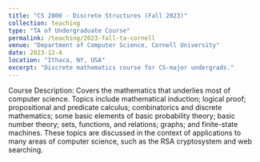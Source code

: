 ```yaml
---
title: "CS 2800 - Discrete Structures (Fall 2023)"
collection: teaching
type: "TA of Undergraduate Course"
permalink: /teaching/2023-fall-ta-cornell
venue: "Department of Computer Science, Cornell University"
date: 2023-12-4
location: "Ithaca, NY, USA"
excerpt: "Discrete mathematics course for CS-major undergrads."
---
```


Course Description: Covers the mathematics that underlies most of computer science. Topics include mathematical induction; logical proof; propositional and predicate calculus; combinatorics and discrete mathematics; some basic elements of basic probability theory; basic number theory; sets, functions, and relations; graphs; and finite-state machines. These topics are discussed in the context of applications to many areas of computer science, such as the RSA cryptosystem and web searching.
